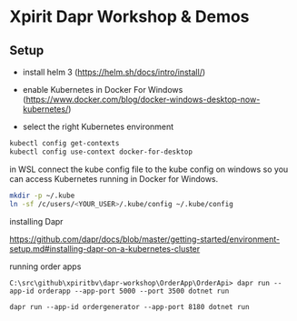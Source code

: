 # Xpirit Dapr Workshop & Demos

## Setup

- install helm 3 (https://helm.sh/docs/intro/install/)
- enable Kubernetes in Docker For Windows (https://www.docker.com/blog/docker-windows-desktop-now-kubernetes/)

- select the right Kubernetes environment

```bash 
kubectl config get-contexts
kubectl config use-context docker-for-desktop
```

in WSL connect the kube config file to the kube config on windows so you can access Kubernetes running in Docker for Windows.
```bash
mkdir -p ~/.kube
ln -sf /c/users/<YOUR_USER>/.kube/config ~/.kube/config
```

installing Dapr

https://github.com/dapr/docs/blob/master/getting-started/environment-setup.md#installing-dapr-on-a-kubernetes-cluster


running order apps

```
C:\src\github\xpiritbv\dapr-workshop\OrderApp\OrderApi> dapr run --app-id orderapp --app-port 5000 --port 3500 dotnet run
```

```
dapr run --app-id ordergenerator --app-port 8180 dotnet run
```
